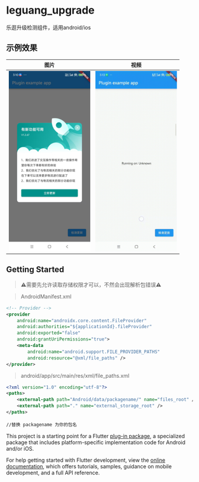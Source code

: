 # leguang_upgrade

乐逛升级检测组件，适用android/ios

## 示例效果

|                                                              图片                                                              |                                                                                           视频                                                                                            |
|:----------------------------------------------------------------------------------------------------------------------------:|:---------------------------------------------------------------------------------------------------------------------------------------------------------------------------------------:|
| <img src="https://raw.githubusercontent.com/error-code/leguang_upgrade/refs/heads/main/img/1.jpg" width="220" height="488"/> |                  <img src="https://github.com/error-code/leguang_upgrade/blob/main/img/d0a6957c-a6e2-4b7c-84c9-b31cccf3b921.gif?raw=true" width="220" height="488" />                   |


## Getting Started

> ⚠️需要先允许读取存储权限才可以，不然会出现解析包错误⚠️

> AndroidManifest.xml

```xml
<!-- Provider -->
<provider
    android:name="androidx.core.content.FileProvider"
    android:authorities="${applicationId}.fileProvider"
    android:exported="false"
    android:grantUriPermissions="true">
    <meta-data
        android:name="android.support.FILE_PROVIDER_PATHS"
        android:resource="@xml/file_paths" />
</provider>
```

> android/app/src/main/res/xml/file_paths.xml
```xml
<?xml version="1.0" encoding="utf-8"?>
<paths>
    <external-path path="Android/data/packagename/" name="files_root" />
    <external-path path="." name="external_storage_root" />
</paths>

//替换 packagename 为你的包名
```

This project is a starting point for a Flutter
[plug-in package](https://flutter.dev/developing-packages/),
a specialized package that includes platform-specific implementation code for
Android and/or iOS.

For help getting started with Flutter development, view the
[online documentation](https://flutter.dev/docs), which offers tutorials,
samples, guidance on mobile development, and a full API reference.

